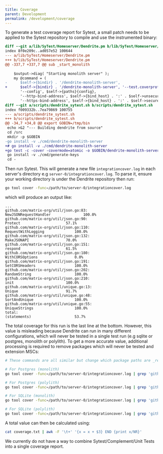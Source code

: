 ```yaml
---
title: Coverage
parent: Development
permalink: /development/coverage
---
```


To generate a test coverage report for Sytest, a small patch needs to be applied to the Sytest repository to compile and use the instrumented binary:
```patch
diff --git a/lib/SyTest/Homeserver/Dendrite.pm b/lib/SyTest/Homeserver/Dendrite.pm
index 8f0e209c..ad057e52 100644
--- a/lib/SyTest/Homeserver/Dendrite.pm
+++ b/lib/SyTest/Homeserver/Dendrite.pm
@@ -337,7 +337,7 @@ sub _start_monolith
 
    $output->diag( "Starting monolith server" );
    my @command = (
-      $self->{bindir} . '/dendrite-monolith-server',
+      $self->{bindir} . '/dendrite-monolith-server', '--test.coverprofile=' . $self->{hs_dir} . '/integrationcover.log', "DEVEL",
       '--config', $self->{paths}{config},
       '--http-bind-address', $self->{bind_host} . ':' . $self->unsecure_port,
       '--https-bind-address', $self->{bind_host} . ':' . $self->secure_port,
diff --git a/scripts/dendrite_sytest.sh b/scripts/dendrite_sytest.sh
index f009332b..7ea79869 100755
--- a/scripts/dendrite_sytest.sh
+++ b/scripts/dendrite_sytest.sh
@@ -34,7 +34,8 @@ export GOBIN=/tmp/bin
 echo >&2 "--- Building dendrite from source"
 cd /src
 mkdir -p $GOBIN
-go install -v ./cmd/dendrite-monolith-server
+# go install -v ./cmd/dendrite-monolith-server
+go test -c -cover -covermode=atomic -o $GOBIN/dendrite-monolith-server -coverpkg "github.com/matrix-org/..." ./cmd/dendrite-monolith-server
 go install -v ./cmd/generate-keys
 cd -
 ```

 Then run Sytest. This will generate a new file `integrationcover.log` in each server's directory e.g `server-0/integrationcover.log`. To parse it,
 ensure your working directory is under the Dendrite repository then run:
 ```bash
 go tool cover -func=/path/to/server-0/integrationcover.log
 ```
 which will produce an output like:
 ```
 ...
 github.com/matrix-org/util/json.go:83:											NewJSONRequestHandler				100.0%
github.com/matrix-org/util/json.go:90:											Protect						57.1%
github.com/matrix-org/util/json.go:110:											RequestWithLogging				100.0%
github.com/matrix-org/util/json.go:132:											MakeJSONAPI					70.0%
github.com/matrix-org/util/json.go:151:											respond						61.5%
github.com/matrix-org/util/json.go:180:											WithCORSOptions					0.0%
github.com/matrix-org/util/json.go:191:											SetCORSHeaders					100.0%
github.com/matrix-org/util/json.go:202:											RandomString					100.0%
github.com/matrix-org/util/json.go:210:											init						100.0%
github.com/matrix-org/util/unique.go:13:										Unique						91.7%
github.com/matrix-org/util/unique.go:48:										SortAndUnique					100.0%
github.com/matrix-org/util/unique.go:55:										UniqueStrings					100.0%
total:															(statements)					53.7%
```
The total coverage for this run is the last line at the bottom. However, this value is misleading because Dendrite can run in many different configurations,
which will never be tested in a single test run (e.g sqlite or postgres, monolith or polylith). To get a more accurate value, additional processing is required
to remove packages which will never be tested and extension MSCs:
```bash
# These commands are all similar but change which package paths are _removed_ from the output.

# For Postgres (monolith)
go tool cover -func=/path/to/server-0/integrationcover.log | grep 'github.com/RickJou/dendrite' | grep -Ev 'inthttp|sqlite|setup/mscs|api_trace' > coverage.txt

# For Postgres (polylith)
go tool cover -func=/path/to/server-0/integrationcover.log | grep 'github.com/RickJou/dendrite' | grep -Ev 'sqlite|setup/mscs|api_trace' > coverage.txt

# For SQLite (monolith)
go tool cover -func=/path/to/server-0/integrationcover.log | grep 'github.com/RickJou/dendrite' | grep -Ev 'inthttp|postgres|setup/mscs|api_trace' > coverage.txt

# For SQLite (polylith)
go tool cover -func=/path/to/server-0/integrationcover.log | grep 'github.com/RickJou/dendrite' | grep -Ev 'postgres|setup/mscs|api_trace' > coverage.txt
```

A total value can then be calculated using:
```bash
cat coverage.txt | awk -F '\t+' '{x = x + $3} END {print x/NR}'
```


We currently do not have a way to combine Sytest/Complement/Unit Tests into a single coverage report.